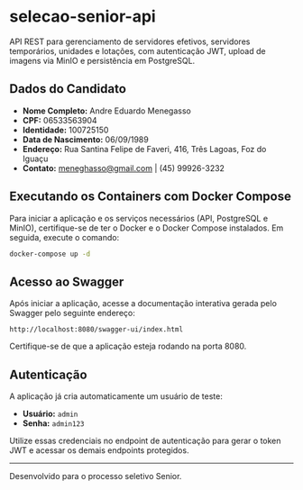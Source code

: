 # selecao-senior-api

API REST para gerenciamento de servidores efetivos, servidores temporários, unidades e lotações, com autenticação JWT, upload de imagens via MinIO e persistência em PostgreSQL.

## Dados do Candidato

- **Nome Completo:** Andre Eduardo Menegasso
- **CPF:** 06533563904
- **Identidade:** 100725150
- **Data de Nascimento:** 06/09/1989
- **Endereço:** Rua Santina Felipe de Faveri, 416, Três Lagoas, Foz do Iguaçu
- **Contato:** meneghasso@gmail.com | (45) 99926-3232

## Executando os Containers com Docker Compose

Para iniciar a aplicação e os serviços necessários (API, PostgreSQL e MinIO), certifique-se de ter o Docker e o Docker Compose instalados. Em seguida, execute o comando:

```bash
docker-compose up -d
```

## Acesso ao Swagger

Após iniciar a aplicação, acesse a documentação interativa gerada pelo Swagger pelo seguinte endereço:

    http://localhost:8080/swagger-ui/index.html

Certifique-se de que a aplicação esteja rodando na porta 8080.

## Autenticação

A aplicação já cria automaticamente um usuário de teste:

- **Usuário:** `admin`
- **Senha:** `admin123`

Utilize essas credenciais no endpoint de autenticação para gerar o token JWT e acessar os demais endpoints protegidos.

---

Desenvolvido para o processo seletivo Senior.